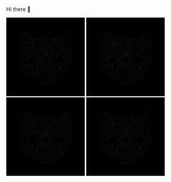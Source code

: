 Hi there 👋

<p float="left">
<!--startimg--><img src=https://raw.githubusercontent.com/Sceleratis/Sceleratis/main/.github/images/d-12.gif height=210; width=210; align=left; alt=Woops. Guess the image failed... /><!--endimg-->
<!--startimg--><img src=https://raw.githubusercontent.com/Sceleratis/Sceleratis/main/.github/images/d-12.gif height=210; width=210; align=left; alt=Woops. Guess the image failed... /><!--endimg-->
<!--startimg--><img src=https://raw.githubusercontent.com/Sceleratis/Sceleratis/main/.github/images/d-12.gif height=210; width=210; align=left; alt=Woops. Guess the image failed... /><!--endimg-->
<!--startimg--><img src=https://raw.githubusercontent.com/Sceleratis/Sceleratis/main/.github/images/d-12.gif height=210; width=210; align=left; alt=Woops. Guess the image failed... /><!--endimg-->
</p>

